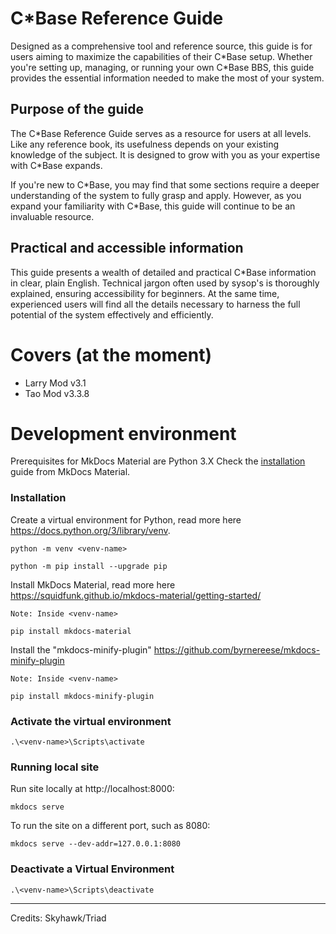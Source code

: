 # C\*Base Reference Guide

Designed as a comprehensive tool and reference source, this guide is for users aiming to maximize the capabilities of their C\*Base setup. Whether you're setting up, managing, or running your own C\*Base BBS, this guide provides the essential information needed to make the most of your system.

## Purpose of the guide
The C\*Base Reference Guide serves as a resource for users at all levels. Like any reference book, its usefulness depends on your existing knowledge of the subject. It is designed to grow with you as your expertise with C\*Base expands.

If you're new to C\*Base, you may find that some sections require a deeper understanding of the system to fully grasp and apply. However, as you expand your familiarity with C\*Base, this guide will continue to be an invaluable resource.

## Practical and accessible information
This guide presents a wealth of detailed and practical C\*Base information in clear, plain English. Technical jargon often used by sysop's is thoroughly explained, ensuring accessibility for beginners. At the same time, experienced users will find all the details necessary to harness the full potential of the system effectively and efficiently.

# Covers (at the moment)
- Larry Mod v3.1
- Tao Mod v3.3.8

# Development environment

Prerequisites for MkDocs Material are Python 3.X
Check the [installation](https://squidfunk.github.io/mkdocs-material/getting-started/) guide from MkDocs Material.

### Installation
Create a virtual environment for Python, read more here https://docs.python.org/3/library/venv.

```
python -m venv <venv-name>

python -m pip install --upgrade pip
```

Install MkDocs Material, read more here https://squidfunk.github.io/mkdocs-material/getting-started/
```
Note: Inside <venv-name>

pip install mkdocs-material
```
Install the "mkdocs-minify-plugin"
https://github.com/byrnereese/mkdocs-minify-plugin

```
Note: Inside <venv-name>

pip install mkdocs-minify-plugin
```

### Activate the virtual environment
```
.\<venv-name>\Scripts\activate
```

### Running local site

Run site locally at http://localhost:8000:
```
mkdocs serve
```

To run the site on a different port, such as 8080:
```
mkdocs serve --dev-addr=127.0.0.1:8080
```

### Deactivate a Virtual Environment
```
.\<venv-name>\Scripts\deactivate
```

---

Credits: Skyhawk/Triad
